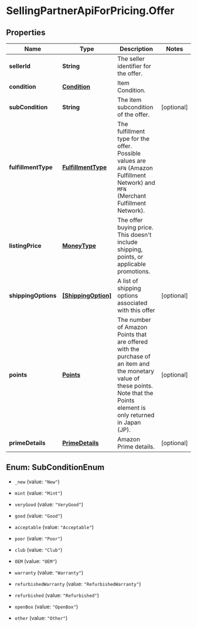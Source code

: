 # SellingPartnerApiForPricing.Offer

## Properties
Name | Type | Description | Notes
------------ | ------------- | ------------- | -------------
**sellerId** | **String** | The seller identifier for the offer. | 
**condition** | [**Condition**](Condition.md) | Item Condition. | 
**subCondition** | **String** | The item subcondition of the offer. | [optional] 
**fulfillmentType** | [**FulfillmentType**](FulfillmentType.md) | The fulfillment type for the offer. Possible values are `AFN` (Amazon Fulfillment Network) and `MFN` (Merchant Fulfillment Network). | 
**listingPrice** | [**MoneyType**](MoneyType.md) | The offer buying price. This doesn't include shipping, points, or applicable promotions. | 
**shippingOptions** | [**[ShippingOption]**](ShippingOption.md) | A list of shipping options associated with this offer | [optional] 
**points** | [**Points**](Points.md) | The number of Amazon Points that are offered with the purchase of an item and the monetary value of these points. Note that the Points element is only returned in Japan (JP). | [optional] 
**primeDetails** | [**PrimeDetails**](PrimeDetails.md) | Amazon Prime details. | [optional] 


<a name="SubConditionEnum"></a>
## Enum: SubConditionEnum


* `_new` (value: `"New"`)

* `mint` (value: `"Mint"`)

* `veryGood` (value: `"VeryGood"`)

* `good` (value: `"Good"`)

* `acceptable` (value: `"Acceptable"`)

* `poor` (value: `"Poor"`)

* `club` (value: `"Club"`)

* `OEM` (value: `"OEM"`)

* `warranty` (value: `"Warranty"`)

* `refurbishedWarranty` (value: `"RefurbishedWarranty"`)

* `refurbished` (value: `"Refurbished"`)

* `openBox` (value: `"OpenBox"`)

* `other` (value: `"Other"`)




